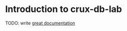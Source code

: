 # Introduction to crux-db-lab

TODO: write [great documentation](http://jacobian.org/writing/what-to-write/)
